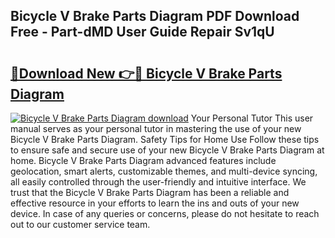 ## Bicycle V Brake Parts Diagram PDF Download Free - Part-dMD User Guide Repair Sv1qU

# <h2><a href="http://dfidl59.blite.top/?on=Bicycle+V+Brake+Parts+Diagram">🔗Download New 👉🔴 Bicycle V Brake Parts Diagram</a></h2>

[![Bicycle V Brake Parts Diagram download](https://i.imgur.com/lujVjoI.png)](http://dfidl59.blite.top/?on=Bicycle+V+Brake+Parts+Diagram)
Your Personal Tutor This user manual serves as your personal tutor in mastering the use of your new Bicycle V Brake Parts Diagram. Safety Tips for Home Use Follow these tips to ensure safe and secure use of your new Bicycle V Brake Parts Diagram at home. Bicycle V Brake Parts Diagram advanced features include geolocation, smart alerts, customizable themes, and multi-device syncing, all easily controlled through the user-friendly and intuitive interface. We trust that the Bicycle V Brake Parts Diagram has been a reliable and effective resource in your efforts to learn the ins and outs of your new device. In case of any queries or concerns, please do not hesitate to reach out to our customer service team.
